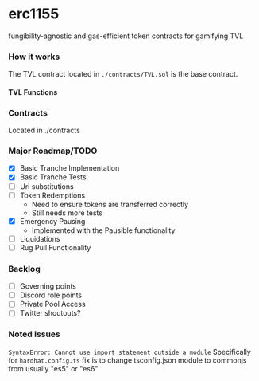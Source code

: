 # erc1155

fungibility-agnostic and gas-efficient token contracts for gamifying TVL

### How it works

The TVL contract located in `./contracts/TVL.sol` is the base contract.

#### TVL Functions

### Contracts

Located in ./contracts

### Major Roadmap/TODO

- [x] Basic Tranche Implementation
- [x] Basic Tranche Tests
- [ ] Uri substitutions
- [ ] Token Redemptions
  - Need to ensure tokens are transferred correctly
  - Still needs more tests
- [x] Emergency Pausing
  - Implemented with the Pausible functionality
- [ ] Liquidations
- [ ] Rug Pull Functionality

### Backlog

- [ ] Governing points
- [ ] Discord role points
- [ ] Private Pool Access
- [ ] Twitter shoutouts?

### Noted Issues

`SyntaxError: Cannot use import statement outside a module`
Specifically for `hardhat.config.ts`
fix is to change tsconfig.json module to commonjs from usually "es5" or "es6"
